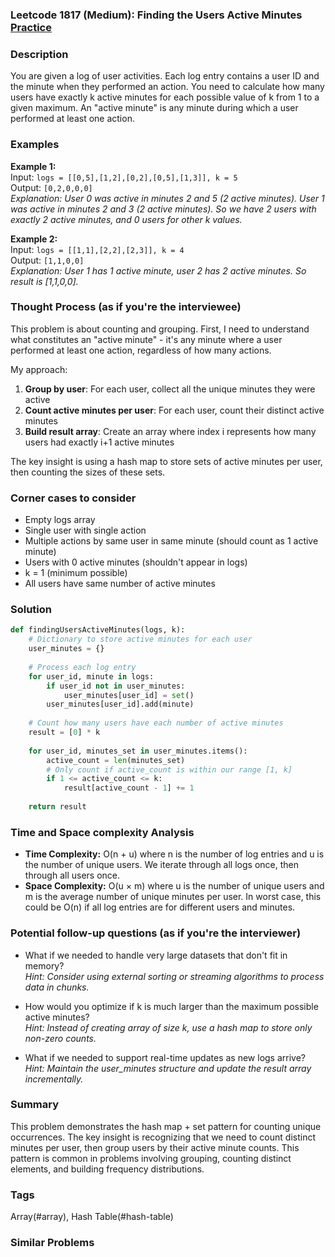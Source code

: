 ### Leetcode 1817 (Medium): Finding the Users Active Minutes [Practice](https://leetcode.com/problems/finding-the-users-active-minutes)

### Description  
You are given a log of user activities. Each log entry contains a user ID and the minute when they performed an action. You need to calculate how many users have exactly k active minutes for each possible value of k from 1 to a given maximum. An "active minute" is any minute during which a user performed at least one action.

### Examples  

**Example 1:**  
Input: `logs = [[0,5],[1,2],[0,2],[0,5],[1,3]], k = 5`  
Output: `[0,2,0,0,0]`  
*Explanation: User 0 was active in minutes 2 and 5 (2 active minutes). User 1 was active in minutes 2 and 3 (2 active minutes). So we have 2 users with exactly 2 active minutes, and 0 users for other k values.*

**Example 2:**  
Input: `logs = [[1,1],[2,2],[2,3]], k = 4`  
Output: `[1,1,0,0]`  
*Explanation: User 1 has 1 active minute, user 2 has 2 active minutes. So result is [1,1,0,0].*

### Thought Process (as if you're the interviewee)  
This problem is about counting and grouping. First, I need to understand what constitutes an "active minute" - it's any minute where a user performed at least one action, regardless of how many actions.

My approach:
1. **Group by user**: For each user, collect all the unique minutes they were active
2. **Count active minutes per user**: For each user, count their distinct active minutes
3. **Build result array**: Create an array where index i represents how many users had exactly i+1 active minutes

The key insight is using a hash map to store sets of active minutes per user, then counting the sizes of these sets.

### Corner cases to consider  
- Empty logs array
- Single user with single action
- Multiple actions by same user in same minute (should count as 1 active minute)
- Users with 0 active minutes (shouldn't appear in logs)
- k = 1 (minimum possible)
- All users have same number of active minutes

### Solution

```python
def findingUsersActiveMinutes(logs, k):
    # Dictionary to store active minutes for each user
    user_minutes = {}
    
    # Process each log entry
    for user_id, minute in logs:
        if user_id not in user_minutes:
            user_minutes[user_id] = set()
        user_minutes[user_id].add(minute)
    
    # Count how many users have each number of active minutes
    result = [0] * k
    
    for user_id, minutes_set in user_minutes.items():
        active_count = len(minutes_set)
        # Only count if active_count is within our range [1, k]
        if 1 <= active_count <= k:
            result[active_count - 1] += 1
    
    return result
```

### Time and Space complexity Analysis  

- **Time Complexity:** O(n + u) where n is the number of log entries and u is the number of unique users. We iterate through all logs once, then through all users once.
- **Space Complexity:** O(u × m) where u is the number of unique users and m is the average number of unique minutes per user. In worst case, this could be O(n) if all log entries are for different users and minutes.

### Potential follow-up questions (as if you're the interviewer)  

- What if we needed to handle very large datasets that don't fit in memory?  
  *Hint: Consider using external sorting or streaming algorithms to process data in chunks.*

- How would you optimize if k is much larger than the maximum possible active minutes?  
  *Hint: Instead of creating array of size k, use a hash map to store only non-zero counts.*

- What if we needed to support real-time updates as new logs arrive?  
  *Hint: Maintain the user_minutes structure and update the result array incrementally.*

### Summary
This problem demonstrates the hash map + set pattern for counting unique occurrences. The key insight is recognizing that we need to count distinct minutes per user, then group users by their active minute counts. This pattern is common in problems involving grouping, counting distinct elements, and building frequency distributions.

### Tags
Array(#array), Hash Table(#hash-table)

### Similar Problems
